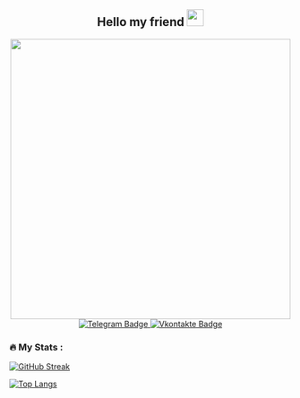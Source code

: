 <div id="bages" align="center">
  <h2>
    Hello my friend
    <img src="https://media.giphy.com/media/hvRJCLFzcasrR4ia7z/giphy.gif" width="30px"/>
  </h2>
</div>

<div id="header" align="center">
  <img src="https://media.giphy.com/media/dMVra1hQejLaPzyNLw/giphy.gif" width="500"/>
</div>

<div id="badges" align="center">
  <a href="https://t.me/Faner201">
    <img src="https://img.shields.io/badge/Telegram-blue?style=for-the-badge&logo=telegram&logoColor=white" alt="Telegram Badge"/>
  </a>
  <a href="https://vk.com/finik69">
    <img src="https://img.shields.io/badge/Vkontakte-blue?style=for-the-badge&logo=vkontakte&logoColor=white" alt="Vkontakte Badge"/>
  </a>
</div>

<div id="bages" align="center">
  <img src="https://komarev.com/ghpvc/?username=Faner201&style=flat-square&color=blue" alt=""/>
</div>

### :fire: My Stats :
[![GitHub Streak](http://github-readme-streak-stats.herokuapp.com?user=Faner201&theme=tokyonight&hide_border=true&border_radius=10&ring=DD2727)](https://git.io/streak-stats)

[![Top Langs](https://github-readme-stats.vercel.app/api/top-langs/?username=Faner201&layout=compact&theme=tokyonight)](https://github.com/anuraghazra/github-readme-stats)

